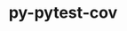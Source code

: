 ---
title: "py-pytest-cov"
layout: cache
categories: [package, develop]
meta: {"compilers": ["gcc@=11.4.0"], "num_specs": 6, "num_specs_by_stack": {"hep": 6, "root": 6}, "oss": ["ubuntu22.04"], "platforms": ["linux"], "stacks": ["hep", "root"], "targets": ["x86_64_v3"], "versions": ["4.0.0"]}
spec_details: [{"compiler": "gcc@=11.4.0", "hash": "2avlpsna3dcam3wgibynuwizjibltgs2", "os": "ubuntu22.04", "platform": "linux", "size": "-", "stacks": ["hep", "root"], "target": "x86_64_v3", "variants": ["build_system=python_pip"], "versions": ["4.0.0"]}, {"compiler": "gcc@=11.4.0", "hash": "7pdx5avaujainidibx33jifybdfsw3sh", "os": "ubuntu22.04", "platform": "linux", "size": "-", "stacks": ["hep", "root"], "target": "x86_64_v3", "variants": ["build_system=python_pip"], "versions": ["4.0.0"]}, {"compiler": "gcc@=11.4.0", "hash": "i5sarku57gbky7i2yf6wozv4emrrtwp5", "os": "ubuntu22.04", "platform": "linux", "size": "-", "stacks": ["hep", "root"], "target": "x86_64_v3", "variants": ["build_system=python_pip"], "versions": ["4.0.0"]}, {"compiler": "gcc@=11.4.0", "hash": "n7g232f3g7xibijy6rpxkqrnrbdfeman", "os": "ubuntu22.04", "platform": "linux", "size": "-", "stacks": ["hep", "root"], "target": "x86_64_v3", "variants": ["build_system=python_pip"], "versions": ["4.0.0"]}, {"compiler": "gcc@=11.4.0", "hash": "pp2j7rijxkibnqno66x7yoeahhkomaqv", "os": "ubuntu22.04", "platform": "linux", "size": "-", "stacks": ["hep", "root"], "target": "x86_64_v3", "variants": ["build_system=python_pip"], "versions": ["4.0.0"]}, {"compiler": "gcc@=11.4.0", "hash": "q67zwa3hw65avwb7gh2xksvo7berhwbo", "os": "ubuntu22.04", "platform": "linux", "size": "-", "stacks": ["hep", "root"], "target": "x86_64_v3", "variants": ["build_system=python_pip"], "versions": ["4.0.0"]}]
---